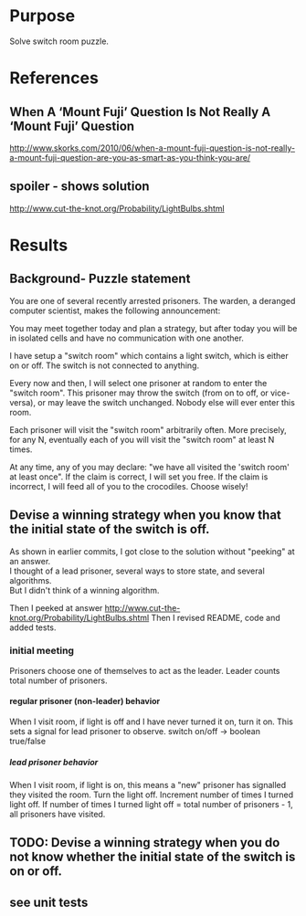 ﻿# Purpose
Solve switch room puzzle.

# References

## When A ‘Mount Fuji’ Question Is Not Really A ‘Mount Fuji’ Question
http://www.skorks.com/2010/06/when-a-mount-fuji-question-is-not-really-a-mount-fuji-question-are-you-as-smart-as-you-think-you-are/

## spoiler - shows solution
http://www.cut-the-knot.org/Probability/LightBulbs.shtml

# Results

## Background- Puzzle statement
You are one of several recently arrested prisoners.
The warden, a deranged computer scientist, makes the following announcement:

You may meet together today and plan a strategy, but after today you will be in isolated cells and have no communication with one another.

I have setup a "switch room" which contains a light switch, which is either on or off.
The switch is not connected to anything.

Every now and then, I will select one prisoner at random to enter the "switch room".
This prisoner may throw the switch (from on to off, or vice-versa), or may leave the switch unchanged.
Nobody else will ever enter this room.

Each prisoner will visit the "switch room" arbitrarily often.
More precisely, for any N, eventually each of you will visit the "switch room" at least N times.

At any time, any of you may declare: "we have all visited the 'switch room' at least once".
If the claim is correct, I will set you free. If the claim is incorrect, I will feed all of you to the crocodiles. Choose wisely!

## Devise a winning strategy when you know that the initial state of the switch is off.
As shown in earlier commits, I got close to the solution without "peeking" at an answer.  
I thought of a lead prisoner, several ways to store state, and several algorithms.  
But I didn't think of a winning algorithm.  

Then I peeked at answer http://www.cut-the-knot.org/Probability/LightBulbs.shtml
Then I revised README, code and added tests.

### initial meeting
Prisoners choose one of themselves to act as the leader.
Leader counts total number of prisoners.

#### regular prisoner (non-leader) behavior
When I visit room, if light is off and I have never turned it on, turn it on.
This sets a signal for lead prisoner to observe.
switch on/off -> boolean true/false

##### lead prisoner behavior
When I visit room, if light is on,
    this means a "new" prisoner has signalled they visited the room.
    Turn the light off.
    Increment number of times I turned light off.
    If number of times I turned light off = total number of prisoners - 1, all prisoners have visited.

## TODO: Devise a winning strategy when you do not know whether the initial state of the switch is on or off.

## see unit tests


